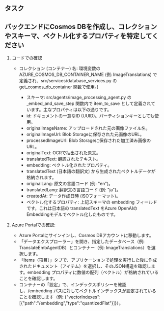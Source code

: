 ## タスク

## バックエンドにCosmos DBを作成し、コレクションやスキーマ、ベクトル化するプロパティを特定してください

1. コードでの確認
    - コレクション (コンテナー) 名: 環境変数のAZURE_COSMOS_DB_CONTAINER_NAME (例: ImageTranslations) で定義され、src/services/database_services.py の get_cosmos_db_container 関数で使用。)

        - スキーマ: src/agents/image_processing_agent.py の _embed_and_save_step 関数内で item_to_save として定義されています。主なプロパティは以下の通りです。
        - id: ドキュメントの一意なID (UUID)。パーティションキーとしても使用。
        - originalImageName: アップロードされた元の画像ファイル名。
        - originalImageUrl: Blob Storageに保存された元画像のURL。
        - processedImageUrl: Blob Storageに保存された加工済み画像のURL。
        - originalText: OCRで抽出された原文。
        - translatedText: 翻訳されたテキスト。
        - embedding: ベクトル化されたプロパティ。
        - translatedText (日本語の翻訳文) から生成されたベクトルデータが格納されます。
        - originalLang: 原文の言語コード (例: "en")。
        - translatedLang: 翻訳文の言語コード (例: "ja")。
        - createdAt: データ作成日時 (ISOフォーマット)。
        - ベクトル化するプロパティ: 上記スキーマの embedding フィールドです。これは日本語の translatedText をAzure OpenAIのEmbeddingモデルでベクトル化したものです。


2. Azure Portalでの確認:
    - Azure Portalにサインインし、Cosmos DBアカウントに移動します。
    - 「データエクスプローラー」を開き、指定したデータベース（例: TranslateEmbAgentDB）とコンテナー（例: ImageTranslations）を選択します。
    - 「Items（項目）」タブで、アプリケーションで処理を実行した後に作成されたドキュメント（アイテム）を選択し、そのJSON構造を確認します。embedding プロパティに数値の配列（ベクトル）が格納されていることを確認します。
    - コンテナーの「設定」で、インデックスポリシーを確認し、/embedding パスに対してベクトルインデックスが設定されていることを確認します（例: {"vectorIndexes":[{"path":"/embedding","type":"quantizedFlat"}]}）。

